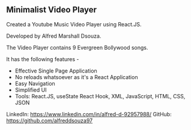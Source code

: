 ## Minimalist Video Player

Created a Youtube Music Video Player using React.JS.

Developed by Alfred Marshall Dsouza.

The Video Player contains 9 Evergreen Bollywood songs.

It has the following features - 

 - Effective Single Page Application
 - No reloads whatsoever as it's a React Application
 - Easy Navigation
 - Simplified UI
 - Tools: React.JS, useState React Hook, XML, JavaScript, HTML, CSS, JSON

LinkedIn: https://www.linkedin.com/in/alfred-d-92957988/
GitHub: https://github.com/alfreddsouza97